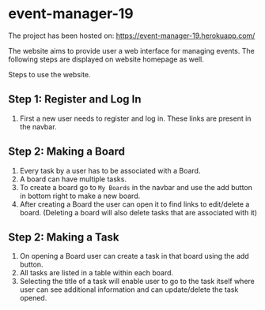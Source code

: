 # event-manager-19


The project has been hosted on: https://event-manager-19.herokuapp.com/

The website aims to provide user a web interface for managing events.
The following steps are displayed on website homepage as well.

Steps to use the website.

##  **Step 1: Register and Log In**
1. First a new user needs to register and log in. These links are present in the navbar.

##  **Step 2: Making a Board**
1. Every task by a user has to be associated with a Board.
2. A board can have multiple tasks.
3. To create a board go to ```My Boards``` in the navbar and use the add button in bottom right to make a new board.
4. After creating a Board the user can open it to find links to edit/delete a board. (Deleting a board will also delete tasks that are associated with it)

##  **Step 2: Making a Task**
1. On opening a Board user can create a task in that board using the add button.
2. All tasks are listed in a table within each board.
3. Selecting the title of a task will enable user to go to the task itself where user can see additional information and can update/delete the task opened.
